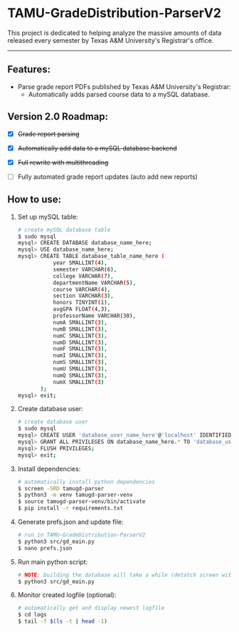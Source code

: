 # TAMU-GradeDistribution-ParserV2

This project is dedicated to helping analyze the massive amounts of data released every semester by Texas A&M University's Registrar's office.

---

## Features:
- Parse grade report PDFs published by Texas A&M University's Registrar:
    - Automatically adds parsed course data to a mySQL database.


## Version 2.0 Roadmap:
- [x] <s>Grade report parsing</s>
- [x] <s>Automatically add data to a mySQL database backend</s>
- [x] <s>Full rewrite with multithreading</s>
- [ ] Fully automated grade report updates (auto add new reports)


## How to use:
1. Set up mySQL table:
    ```bash
    # create mySQL database table
    $ sudo mysql
    mysql> CREATE DATABASE database_name_here;
    mysql> USE database_name_here;
    mysql> CREATE TABLE database_table_name_here (
               year SMALLINT(4),
               semester VARCHAR(6),
               college VARCHAR(7),
               departmentName VARCHAR(5),
               course VARCHAR(4),
               section VARCHAR(3),
               honors TINYINT(1),
               avgGPA FLOAT(4,3),
               professorName VARCHAR(30),
               numA SMALLINT(3),
               numB SMALLINT(3),
               numC SMALLINT(3),
               numD SMALLINT(3),
               numF SMALLINT(3),
               numI SMALLINT(3),
               numS SMALLINT(3),
               numU SMALLINT(3),
               numQ SMALLINT(3),
               numX SMALLINT(3)
           );
    mysql> exit;
    ```
2. Create database user:
    ```bash
    # create database user
    $ sudo mysql
    mysql> CREATE USER 'database_user_name_here'@'localhost' IDENTIFIED BY 'database_user_password_here';
    mysql> GRANT ALL PRIVILEGES ON database_name_here.* TO 'database_user_name_here'@'localhost';
    mysql> FLUSH PRIVILEGES;
    mysql> exit;
    ```
3. Install dependencies:
    ```bash
    # automatically install python dependencies
    $ screen -SRD tamugd-parser
    $ python3 -m venv tamugd-parser-venv
    $ source tamugd-parser-venv/bin/activate
    $ pip install -r requirements.txt
    ```
4. Generate prefs.json and update file:
    ```bash
    # run in TAMU-GradeDistribution-ParserV2
    $ python3 src/gd_main.py
    $ nano prefs.json
    ```
5. Run main python script:
    ```bash
    # NOTE: building the database will take a while (detatch screen with CTRL+A then CTRL+D after running main script)
    $ python3 src/gd_main.py
    ```
6. Monitor created logfile (optional):
    ```bash
    # automatically get and display newest logfile
    $ cd logs
    $ tail -f $(ls -t | head -1)
    ```
